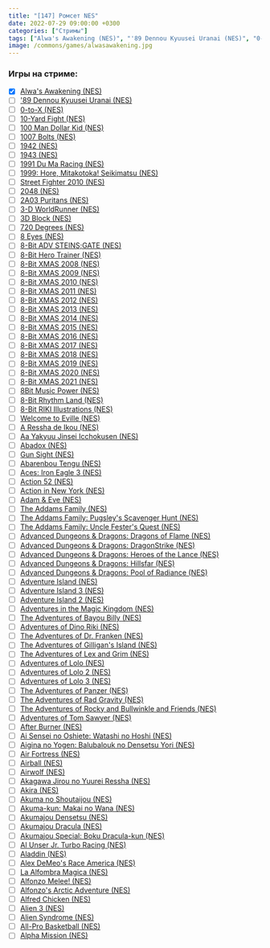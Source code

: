 ```yaml
---
title: "[147] Ромсет NES"
date: 2022-07-29 09:00:00 +0300
categories: ["Стримы"]
tags: ["Alwa's Awakening (NES)", "'89 Dennou Kyuusei Uranai (NES)", "0-to-X (NES)", "10-Yard Fight (NES)", "100 Man Dollar Kid (NES)", "1007 Bolts (NES)", "1942 (NES)", "1943 (NES)", "1991 Du Ma Racing (NES)", "1999: Hore, Mitakotoka! Seikimatsu (NES)", "Street Fighter 2010 (NES)", "2048 (NES)", "2A03 Puritans (NES)", "3-D WorldRunner (NES)", "3D Block (NES)", "720 Degrees (NES)", "8 Eyes (NES)", "8-Bit ADV STEINS;GATE (NES)", "8-Bit Hero Trainer (NES)", "8-Bit XMAS 2008 (NES)", "8-Bit XMAS 2009 (NES)", "8-Bit XMAS 2010 (NES)", "8-Bit XMAS 2011 (NES)", "8-Bit XMAS 2012 (NES)", "8-Bit XMAS 2013 (NES)", "8-Bit XMAS 2014 (NES)", "8-Bit XMAS 2015 (NES)", "8-Bit XMAS 2016 (NES)", "8-Bit XMAS 2017 (NES)", "8-Bit XMAS 2018 (NES)", "8-Bit XMAS 2019 (NES)", "8-Bit XMAS 2020 (NES)", "8-Bit XMAS 2021 (NES)", "8Bit Music Power (NES)", "8-Bit Rhythm Land (NES)", "8-Bit RIKI Illustrations (NES)", "Welcome to Eville (NES)", "A Ressha de Ikou (NES)", "Aa Yakyuu Jinsei Icchokusen (NES)", "Abadox (NES)", "Gun Sight (NES)", "Abarenbou Tengu (NES)", "Aces: Iron Eagle 3 (NES)", "Action 52 (NES)", "Action in New York (NES)", "Adam & Eve (NES)", "The Addams Family (NES)", "The Addams Family: Pugsley's Scavenger Hunt (NES)", "The Addams Family: Uncle Fester's Quest (NES)", "Advanced Dungeons & Dragons: Dragons of Flame (NES)", "Advanced Dungeons & Dragons: DragonStrike (NES)", "Advanced Dungeons & Dragons: Heroes of the Lance (NES)", "Advanced Dungeons & Dragons: Hillsfar (NES)", "Advanced Dungeons & Dragons: Pool of Radiance (NES)", "Adventure Island (NES)", "Adventure Island 3 (NES)", "Adventure Island 2 (NES)", "Adventures in the Magic Kingdom (NES)", "The Adventures of Bayou Billy (NES)", "Adventures of Dino Riki (NES)", "The Adventures of Dr. Franken (NES)", "The Adventures of Gilligan's Island (NES)", "The Adventures of Lex and Grim (NES)", "Adventures of Lolo (NES)", "Adventures of Lolo 2 (NES)", "Adventures of Lolo 3 (NES)", "The Adventures of Panzer (NES)", "The Adventures of Rad Gravity (NES)", "The Adventures of Rocky and Bullwinkle and Friends (NES)", "Adventures of Tom Sawyer (NES)", "After Burner (NES)", "Ai Sensei no Oshiete: Watashi no Hoshi (NES)", "Aigina no Yogen: Balubalouk no Densetsu Yori (NES)", "Air Fortress (NES)", "Airball (NES)", "Airwolf (NES)", "Akagawa Jirou no Yuurei Ressha (NES)", "Akira (NES)", "Akuma no Shoutaijou (NES)", "Akuma-kun: Makai no Wana (NES)", "Akumajou Densetsu (NES)", "Akumajou Dracula (NES)", "Akumajou Special: Boku Dracula-kun (NES)", "Al Unser Jr. Turbo Racing (NES)", "Aladdin (NES)", "Alex DeMeo's Race America (NES)", "La Alfombra Magica (NES)", "Alfonzo Melee! (NES)", "Alfonzo's Arctic Adventure (NES)", "Alfred Chicken (NES)", "Alien 3 (NES)", "Alien Syndrome (NES)", "All-Pro Basketball (NES)", "Alpha Mission (NES)", "Игра пройдена"]
image: /commons/games/alwasawakening.jpg
---
```


### Игры на стриме:
+ [x] [Alwa's Awakening (NES)](/tags/alwa-s-awakening-nes)
+ [ ] ['89 Dennou Kyuusei Uranai (NES)](/tags/89-dennou-kyuusei-uranai-nes)
+ [ ] [0-to-X (NES)](/tags/0-to-x-nes)
+ [ ] [10-Yard Fight (NES)](/tags/10-yard-fight-nes)
+ [ ] [100 Man Dollar Kid (NES)](/tags/100-man-dollar-kid-nes)
+ [ ] [1007 Bolts (NES)](/tags/1007-bolts-nes)
+ [ ] [1942 (NES)](/tags/1942-nes)
+ [ ] [1943 (NES)](/tags/1943-nes)
+ [ ] [1991 Du Ma Racing (NES)](/tags/1991-du-ma-racing-nes)
+ [ ] [1999: Hore, Mitakotoka! Seikimatsu (NES)](/tags/1999-hore-mitakotoka-seikimatsu-nes)
+ [ ] [Street Fighter 2010 (NES)](/tags/street-fighter-2010-nes)
+ [ ] [2048 (NES)](/tags/2048-nes)
+ [ ] [2A03 Puritans (NES)](/tags/2a03-puritans-nes)
+ [ ] [3-D WorldRunner (NES)](/tags/3-d-worldrunner-nes)
+ [ ] [3D Block (NES)](/tags/3d-block-nes)
+ [ ] [720 Degrees (NES)](/tags/720-degrees-nes)
+ [ ] [8 Eyes (NES)](/tags/8-eyes-nes)
+ [ ] [8-Bit ADV STEINS;GATE (NES)](/tags/8-bit-adv-steins-gate-nes)
+ [ ] [8-Bit Hero Trainer (NES)](/tags/8-bit-hero-trainer-nes)
+ [ ] [8-Bit XMAS 2008 (NES)](/tags/8-bit-xmas-2008-nes)
+ [ ] [8-Bit XMAS 2009 (NES)](/tags/8-bit-xmas-2009-nes)
+ [ ] [8-Bit XMAS 2010 (NES)](/tags/8-bit-xmas-2010-nes)
+ [ ] [8-Bit XMAS 2011 (NES)](/tags/8-bit-xmas-2011-nes)
+ [ ] [8-Bit XMAS 2012 (NES)](/tags/8-bit-xmas-2012-nes)
+ [ ] [8-Bit XMAS 2013 (NES)](/tags/8-bit-xmas-2013-nes)
+ [ ] [8-Bit XMAS 2014 (NES)](/tags/8-bit-xmas-2014-nes)
+ [ ] [8-Bit XMAS 2015 (NES)](/tags/8-bit-xmas-2015-nes)
+ [ ] [8-Bit XMAS 2016 (NES)](/tags/8-bit-xmas-2016-nes)
+ [ ] [8-Bit XMAS 2017 (NES)](/tags/8-bit-xmas-2017-nes)
+ [ ] [8-Bit XMAS 2018 (NES)](/tags/8-bit-xmas-2018-nes)
+ [ ] [8-Bit XMAS 2019 (NES)](/tags/8-bit-xmas-2019-nes)
+ [ ] [8-Bit XMAS 2020 (NES)](/tags/8-bit-xmas-2020-nes)
+ [ ] [8-Bit XMAS 2021 (NES)](/tags/8-bit-xmas-2021-nes)
+ [ ] [8Bit Music Power (NES)](/tags/8bit-music-power-nes)
+ [ ] [8-Bit Rhythm Land (NES)](/tags/8-bit-rhythm-land-nes)
+ [ ] [8-Bit RIKI Illustrations (NES)](/tags/8-bit-riki-illustrations-nes)
+ [ ] [Welcome to Eville (NES)](/tags/welcome-to-eville-nes)
+ [ ] [A Ressha de Ikou (NES)](/tags/a-ressha-de-ikou-nes)
+ [ ] [Aa Yakyuu Jinsei Icchokusen (NES)](/tags/aa-yakyuu-jinsei-icchokusen-nes)
+ [ ] [Abadox (NES)](/tags/abadox-nes)
+ [ ] [Gun Sight (NES)](/tags/gun-sight-nes)
+ [ ] [Abarenbou Tengu (NES)](/tags/abarenbou-tengu-nes)
+ [ ] [Aces: Iron Eagle 3 (NES)](/tags/aces-iron-eagle-3-nes)
+ [ ] [Action 52 (NES)](/tags/action-52-nes)
+ [ ] [Action in New York (NES)](/tags/action-in-new-york-nes)
+ [ ] [Adam & Eve (NES)](/tags/adam-eve-nes)
+ [ ] [The Addams Family (NES)](/tags/the-addams-family-nes)
+ [ ] [The Addams Family: Pugsley's Scavenger Hunt (NES)](/tags/the-addams-family-pugsley-s-scavenger-hunt-nes)
+ [ ] [The Addams Family: Uncle Fester's Quest (NES)](/tags/the-addams-family-uncle-fester-s-quest-nes)
+ [ ] [Advanced Dungeons & Dragons: Dragons of Flame (NES)](/tags/advanced-dungeons-dragons-dragons-of-flame-nes)
+ [ ] [Advanced Dungeons & Dragons: DragonStrike (NES)](/tags/advanced-dungeons-dragons-dragonstrike-nes)
+ [ ] [Advanced Dungeons & Dragons: Heroes of the Lance (NES)](/tags/advanced-dungeons-dragons-heroes-of-the-lance-nes)
+ [ ] [Advanced Dungeons & Dragons: Hillsfar (NES)](/tags/advanced-dungeons-dragons-hillsfar-nes)
+ [ ] [Advanced Dungeons & Dragons: Pool of Radiance (NES)](/tags/advanced-dungeons-dragons-pool-of-radiance-nes)
+ [ ] [Adventure Island (NES)](/tags/adventure-island-nes)
+ [ ] [Adventure Island 3 (NES)](/tags/adventure-island-3-nes)
+ [ ] [Adventure Island 2 (NES)](/tags/adventure-island-2-nes)
+ [ ] [Adventures in the Magic Kingdom (NES)](/tags/adventures-in-the-magic-kingdom-nes)
+ [ ] [The Adventures of Bayou Billy (NES)](/tags/the-adventures-of-bayou-billy-nes)
+ [ ] [Adventures of Dino Riki (NES)](/tags/adventures-of-dino-riki-nes)
+ [ ] [The Adventures of Dr. Franken (NES)](/tags/the-adventures-of-dr-franken-nes)
+ [ ] [The Adventures of Gilligan's Island (NES)](/tags/the-adventures-of-gilligan-s-island-nes)
+ [ ] [The Adventures of Lex and Grim (NES)](/tags/the-adventures-of-lex-and-grim-nes)
+ [ ] [Adventures of Lolo (NES)](/tags/adventures-of-lolo-nes)
+ [ ] [Adventures of Lolo 2 (NES)](/tags/adventures-of-lolo-2-nes)
+ [ ] [Adventures of Lolo 3 (NES)](/tags/adventures-of-lolo-3-nes)
+ [ ] [The Adventures of Panzer (NES)](/tags/the-adventures-of-panzer-nes)
+ [ ] [The Adventures of Rad Gravity (NES)](/tags/the-adventures-of-rad-gravity-nes)
+ [ ] [The Adventures of Rocky and Bullwinkle and Friends (NES)](/tags/the-adventures-of-rocky-and-bullwinkle-and-friends-nes)
+ [ ] [Adventures of Tom Sawyer (NES)](/tags/adventures-of-tom-sawyer-nes)
+ [ ] [After Burner (NES)](/tags/after-burner-nes)
+ [ ] [Ai Sensei no Oshiete: Watashi no Hoshi (NES)](/tags/ai-sensei-no-oshiete-watashi-no-hoshi-nes)
+ [ ] [Aigina no Yogen: Balubalouk no Densetsu Yori (NES)](/tags/aigina-no-yogen-balubalouk-no-densetsu-yori-nes)
+ [ ] [Air Fortress (NES)](/tags/air-fortress-nes)
+ [ ] [Airball (NES)](/tags/airball-nes)
+ [ ] [Airwolf (NES)](/tags/airwolf-nes)
+ [ ] [Akagawa Jirou no Yuurei Ressha (NES)](/tags/akagawa-jirou-no-yuurei-ressha-nes)
+ [ ] [Akira (NES)](/tags/akira-nes)
+ [ ] [Akuma no Shoutaijou (NES)](/tags/akuma-no-shoutaijou-nes)
+ [ ] [Akuma-kun: Makai no Wana (NES)](/tags/akuma-kun-makai-no-wana-nes)
+ [ ] [Akumajou Densetsu (NES)](/tags/akumajou-densetsu-nes)
+ [ ] [Akumajou Dracula (NES)](/tags/akumajou-dracula-nes)
+ [ ] [Akumajou Special: Boku Dracula-kun (NES)](/tags/akumajou-special-boku-dracula-kun-nes)
+ [ ] [Al Unser Jr. Turbo Racing (NES)](/tags/al-unser-jr-turbo-racing-nes)
+ [ ] [Aladdin (NES)](/tags/aladdin-nes)
+ [ ] [Alex DeMeo's Race America (NES)](/tags/alex-demeo-s-race-america-nes)
+ [ ] [La Alfombra Magica (NES)](/tags/la-alfombra-magica-nes)
+ [ ] [Alfonzo Melee! (NES)](/tags/alfonzo-melee-nes)
+ [ ] [Alfonzo's Arctic Adventure (NES)](/tags/alfonzo-s-arctic-adventure-nes)
+ [ ] [Alfred Chicken (NES)](/tags/alfred-chicken-nes)
+ [ ] [Alien 3 (NES)](/tags/alien-3-nes)
+ [ ] [Alien Syndrome (NES)](/tags/alien-syndrome-nes)
+ [ ] [All-Pro Basketball (NES)](/tags/all-pro-basketball-nes)
+ [ ] [Alpha Mission (NES)](/tags/alpha-mission-nes)
